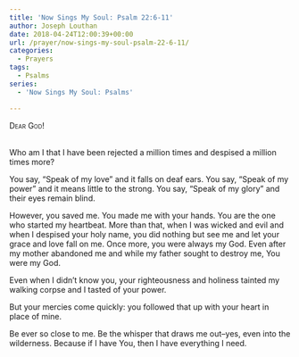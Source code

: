 ```yaml
---
title: 'Now Sings My Soul: Psalm 22:6-11'
author: Joseph Louthan
date: 2018-04-24T12:00:39+00:00
url: /prayer/now-sings-my-soul-psalm-22-6-11/
categories:
  - Prayers
tags:
  - Psalms
series:
  - 'Now Sings My Soul: Psalms'

---
```

<div style="font-variant: small-caps;">
  Dear God!
</div>
&nbsp;

Who am I that I have been rejected a million times and despised a million times more?

You say, “Speak of my love” and it falls on deaf ears. You say, “Speak of my power” and it means little to the strong. You say, “Speak of my glory” and their eyes remain blind.

However, you saved me. You made me with your hands. You are the one who started my heartbeat. More than that, when I was wicked and evil and when I despised your holy name, you did nothing but see me and let your grace and love fall on me.
Once more, you were always my God. Even after my mother abandoned me and while my father sought to destroy me, You were my God.

Even when I didn’t know you, your righteousness and holiness tainted my walking corpse and I tasted of your power.

But your mercies come quickly: you followed that up with your heart in place of mine.

Be ever so close to me. Be the whisper that draws me out&#8211;yes, even into the wilderness. Because if I have You, then I have everything I need.
